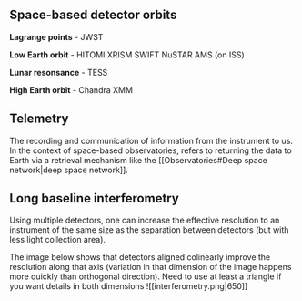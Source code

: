 ## Space-based detector orbits
**Lagrange points** - JWST

**Low Earth orbit** - HITOMI XRISM SWIFT NuSTAR AMS (on ISS)

**Lunar resonsance** - TESS

**High Earth orbit** - Chandra XMM


## Telemetry
The recording and communication of information from the instrument to us. In the context of space-based observatories, refers to returning the data to Earth via a retrieval mechanism like the [[Observatories#Deep space network|deep space network]].


## Long baseline interferometry
Using multiple detectors, one can increase the effective resolution to an instrument of the same size as the separation between detectors (but with less light collection area). 

The image below shows that detectors aligned colinearly improve the resolution along that axis (variation in that dimension of the image happens more quickly than orthogonal direction). Need to use at least a triangle if you want details in both dimensions
![[interferometry.png|650]]
